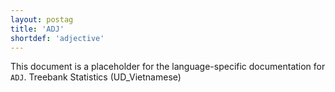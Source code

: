 ```yaml
---
layout: postag
title: 'ADJ'
shortdef: 'adjective'
---
```


This document is a placeholder for the language-specific documentation
for `ADJ`.
Treebank Statistics (UD_Vietnamese)
